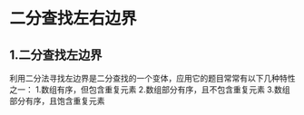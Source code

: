 # 二分查找左右边界

## 1.二分查找左边界

利用二分法寻找左边界是二分查找的一个变体，应用它的题目常常有以下几种特性之一：
1.数组有序，但包含重复元素
2.数组部分有序，且不包含重复元素
3.数组部分有序，且饱含重复元素




